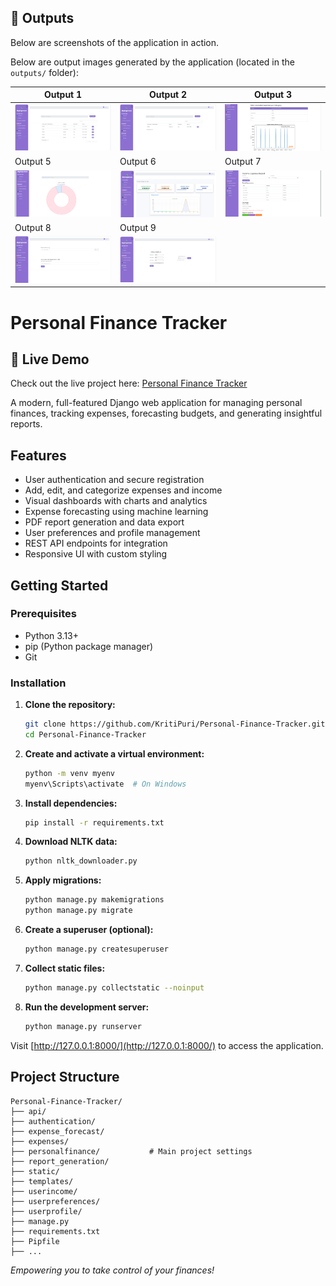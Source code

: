 ## 📸 Outputs

Below are screenshots of the application in action. 




Below are output images generated by the application (located in the `outputs/` folder):

| Output 1 | Output 2 | Output 3 |
|----------|----------|----------|
| ![image1f](outputs/image1f.png) | ![image2f](outputs/image2f.png) | ![image3f](outputs/image3f.png) |
| Output 5 | Output 6 | Output 7 |
| ![image5f](outputs/image5f.png) | ![image6f](outputs/image6f.png) | ![image7f](outputs/image7f.png) |
| Output 8 | Output 9 | |
| ![image8f](outputs/image8f.png) | ![image9f](outputs/image9f.png) | |





# Personal Finance Tracker


## 🚀 Live Demo  
Check out the live project here: [Personal Finance Tracker](https://personal-finance-tracker-production-636a.up.railway.app)


A modern, full-featured Django web application for managing personal finances, tracking expenses, forecasting budgets, and generating insightful reports.

## Features

- User authentication and secure registration
- Add, edit, and categorize expenses and income
- Visual dashboards with charts and analytics
- Expense forecasting using machine learning
- PDF report generation and data export
- User preferences and profile management
- REST API endpoints for integration
- Responsive UI with custom styling

## Getting Started

### Prerequisites
- Python 3.13+
- pip (Python package manager)
- Git

### Installation

1. **Clone the repository:**
   ```bash
   git clone https://github.com/KritiPuri/Personal-Finance-Tracker.git
   cd Personal-Finance-Tracker
   ```
2. **Create and activate a virtual environment:**
   ```bash
   python -m venv myenv
   myenv\Scripts\activate  # On Windows
   ```
3. **Install dependencies:**
   ```bash
   pip install -r requirements.txt
   ```
4. **Download NLTK data:**
   ```bash
   python nltk_downloader.py
   ```
5. **Apply migrations:**
   ```bash
   python manage.py makemigrations
   python manage.py migrate
   ```
6. **Create a superuser (optional):**
   ```bash
   python manage.py createsuperuser
   ```
7. **Collect static files:**
   ```bash
   python manage.py collectstatic --noinput
   ```
8. **Run the development server:**
   ```bash
   python manage.py runserver
   ```

Visit [http://127.0.0.1:8000/](http://127.0.0.1:8000/) to access the application.

## Project Structure

```
Personal-Finance-Tracker/
├── api/
├── authentication/
├── expense_forecast/
├── expenses/
├── personalfinance/           # Main project settings
├── report_generation/
├── static/
├── templates/
├── userincome/
├── userpreferences/
├── userprofile/
├── manage.py
├── requirements.txt
├── Pipfile
├── ...
```


*Empowering you to take control of your finances!*

